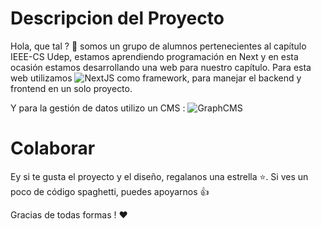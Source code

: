 # Descripcion del Proyecto
Hola, que tal ? 👋 somos un grupo de alumnos pertenecientes al capítulo IEEE-CS Udep, estamos aprendiendo programación en Next y en esta ocasión estamos desarrollando una web para nuestro capítulo. Para esta web utilizamos  ![NextJS](https://nextjs.org/?msclkid=e31e9efaac9611ec89a5ea8e65cda5c1) como framework, para manejar el backend y frontend en un solo proyecto. 

Y para la gestión de datos utilizo un CMS : ![GraphCMS](https://graphcms.com/?utm_medium=collab&utm_source=youtube&utm_campaign=jsmastery&event=video_description&redir_token=QUFFLUhqbmZRYzhBOHl3NlZGTzQ2ajhqT3pkbVl4Z3R2QXxBQ3Jtc0tudE1LODdvMV96Yk5odmhfUktiMVFPVUFYenR6dC1NVEVTU0NTQjJGbmt6MlJZQ2U4SlhVbkdtcGpyNnl0anY2cGw4TlRYWVNwZjlXSE9venNQYnVubnBJUl81WUlxWm10aUlua1lFZTJWeU12M0Vwbw&q=https%3A%2F%2Fgraphcms.com)



# Colaborar
Ey si te gusta el proyecto y el diseño, regalanos una estrella ⭐. Si ves un poco de código spaghetti, puedes apoyarnos 👍

Gracias de todas formas ! ❤
